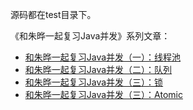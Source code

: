 源码都在test目录下。

《和朱晔一起复习Java并发》系列文章：

- [和朱晔一起复习Java并发（一）：线程池](1.md)
- [和朱晔一起复习Java并发（二）：队列](2.md)
- [和朱晔一起复习Java并发（三）：锁](3.md)
- [和朱晔一起复习Java并发（三）：Atomic](4.md)